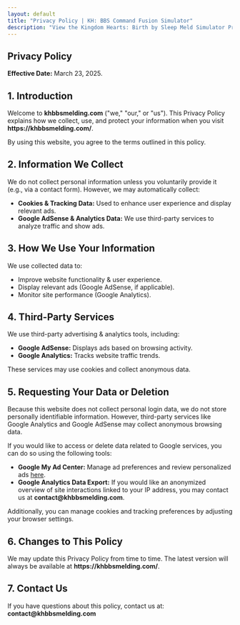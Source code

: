 ```yaml
---
layout: default
title: "Privacy Policy | KH: BBS Command Fusion Simulator"
description: "View the Kingdom Hearts: Birth by Sleep Meld Simulator Privacy Policy"
---
```

<section id="page-content">
<div class="container">
<div class="regular-text-content">
<h1>Privacy Policy</h1>
<p><strong>Effective Date:</strong> March 23, 2025.</p>

<h2>1. Introduction</h2>
<p>Welcome to <strong>khbbsmelding.com</strong> ("we," "our," or "us"). This Privacy Policy explains how
    we collect, use, and protect your information when you visit <strong>https://khbbsmelding.com/</strong>.</p>
<p>By using this website, you agree to the terms outlined in this policy.</p>

<h2>2. Information We Collect</h2>
<p>We do not collect personal information unless you voluntarily provide it (e.g., via a contact form).
    However, we may automatically collect:</p>
<ul>
    <li><strong>Cookies & Tracking Data:</strong> Used to enhance user experience and display relevant ads.
    </li>
    <li><strong>Google AdSense & Analytics Data:</strong> We use third-party services to analyze traffic and
        show ads.</li>
</ul>

<h2>3. How We Use Your Information</h2>
<p>We use collected data to:</p>
<ul>
    <li>Improve website functionality & user experience.</li>
    <li>Display relevant ads (Google AdSense, if applicable).</li>
    <li>Monitor site performance (Google Analytics).</li>
</ul>

<h2>4. Third-Party Services</h2>
<p>We use third-party advertising & analytics tools, including:</p>
<ul>
    <li><strong>Google AdSense:</strong> Displays ads based on browsing activity.</li>
    <li><strong>Google Analytics:</strong> Tracks website traffic trends.</li>
</ul>
<p>These services may use cookies and collect anonymous data.</p>

<h2>5. Requesting Your Data or Deletion</h2>
<p>Because this website does not collect personal login data, we do not store personally identifiable
    information. However, third-party services like Google Analytics and Google AdSense may collect
    anonymous browsing data.</p>

<p>If you would like to access or delete data related to Google services, you can do so using the following
    tools:</p>

<ul>
    <li><strong>Google My Ad Center:</strong> Manage ad preferences and review personalized ads <a
            href="https://myadcenter.google.com/" target="_blank">here</a>.</li>
    <li><strong>Google Analytics Data Export:</strong> If you would like an anonymized overview of site
        interactions linked to your IP address, you may contact us at <strong>contact@khbbsmelding.com</strong>.
    </li>
</ul>

<p>Additionally, you can manage cookies and tracking preferences by adjusting your browser settings.</p>

<h2>6. Changes to This Policy</h2>
<p>We may update this Privacy Policy from time to time. The latest version will always be available at
    <strong>https://khbbsmelding.com/</strong>.</p>

<h2>7. Contact Us</h2>
<p>If you have questions about this policy, contact us at: <strong>contact@khbbsmelding.com</strong></p>
    </div>
</div>
</section>